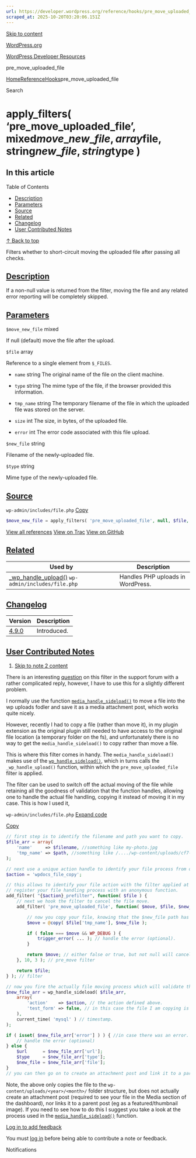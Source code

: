 ```yaml
---
url: https://developer.wordpress.org/reference/hooks/pre_move_uploaded_file
scraped_at: 2025-10-20T03:20:06.151Z
---
```


[Skip to content](https://developer.wordpress.org/reference/hooks/pre_move_uploaded_file/#wp--skip-link--target)

[WordPress.org](https://wordpress.org/)

[WordPress Developer Resources](https://developer.wordpress.org/)

pre\_move\_uploaded\_file


[Home](https://developer.wordpress.org/)[Reference](https://developer.wordpress.org/reference/)[Hooks](https://developer.wordpress.org/reference/hooks/)pre\_move\_uploaded\_file

Search

# apply\_filters( ‘pre\_move\_uploaded\_file’, mixed$move\_new\_file, array$file, string$new\_file, string$type )

## In this article

Table of Contents

- [Description](https://developer.wordpress.org/reference/hooks/pre_move_uploaded_file/#description)
- [Parameters](https://developer.wordpress.org/reference/hooks/pre_move_uploaded_file/#parameters)
- [Source](https://developer.wordpress.org/reference/hooks/pre_move_uploaded_file/#source)
- [Related](https://developer.wordpress.org/reference/hooks/pre_move_uploaded_file/#related)
- [Changelog](https://developer.wordpress.org/reference/hooks/pre_move_uploaded_file/#changelog)
- [User Contributed Notes](https://developer.wordpress.org/reference/hooks/pre_move_uploaded_file/#user-contributed-notes)

[↑ Back to top](https://developer.wordpress.org/reference/hooks/pre_move_uploaded_file/#wp--skip-link--target)

Filters whether to short-circuit moving the uploaded file after passing all checks.

## [Description](https://developer.wordpress.org/reference/hooks/pre_move_uploaded_file/\#description)

If a non-null value is returned from the filter, moving the file and any related error reporting will be completely skipped.

## [Parameters](https://developer.wordpress.org/reference/hooks/pre_move_uploaded_file/\#parameters)

`$move_new_file` mixed

If null (default) move the file after the upload.

`$file` array

Reference to a single element from `$_FILES`.

- `name` string
The original name of the file on the client machine.

- `type` string
The mime type of the file, if the browser provided this information.

- `tmp_name` string
The temporary filename of the file in which the uploaded file was stored on the server.

- `size` int
The size, in bytes, of the uploaded file.

- `error` int
The error code associated with this file upload.


`$new_file` string

Filename of the newly-uploaded file.

`$type` string

Mime type of the newly-uploaded file.

## [Source](https://developer.wordpress.org/reference/hooks/pre_move_uploaded_file/\#source)

`wp-admin/includes/file.php`
[Copy](https://developer.wordpress.org/reference/hooks/pre_move_uploaded_file/#)

```php
$move_new_file = apply_filters( 'pre_move_uploaded_file', null, $file, $new_file, $type );

```

[View all references](https://developer.wordpress.org/reference/files/wp-admin/includes/file.php/) [View on Trac](https://core.trac.wordpress.org/browser/tags/6.8.3/src/wp-admin/includes/file.php#L1010) [View on GitHub](https://github.com/WordPress/wordpress-develop/blob/6.8.3/src/wp-admin/includes/file.php#L1010-L1010)

## [Related](https://developer.wordpress.org/reference/hooks/pre_move_uploaded_file/\#related)

| Used by | Description |
| --- | --- |
| [\_wp\_handle\_upload()](https://developer.wordpress.org/reference/functions/_wp_handle_upload/) `wp-admin/includes/file.php` | Handles PHP uploads in WordPress. |

## [Changelog](https://developer.wordpress.org/reference/hooks/pre_move_uploaded_file/\#changelog)

| Version | Description |
| --- | --- |
| [4.9.0](https://developer.wordpress.org/reference/since/4.9.0/) | Introduced. |

## [User Contributed Notes](https://developer.wordpress.org/reference/hooks/pre_move_uploaded_file/\#user-contributed-notes)

1. [Skip to note 2 content](https://developer.wordpress.org/reference/hooks/pre_move_uploaded_file/#comment-content-6717)



There is an interesting [question](https://wordpress.org/support/topic/purpose-of-pre_move_uploaded_file-hook/) on this filter in the support forum with a rather complicated reply, however, I have to use this for a slightly different problem.



I normally use the function [`media_handle_sideload()`](https://developer.wordpress.org/reference/functions/media_handle_sideload/) to move a file into the wp uploads fodler and save it as a media attachment post, which works quite nicely.



However, recently I had to copy a file (rather than move it), in my plugin extension as the original plugin still needed to have access to the original file location (a temporary folder on the fs), and unfortunately there is no way to get the `media_handle_sideload()` to copy rather than move a file.



This is where this filter comes in handy. The `media_handle_sideload()` makes use of the [`wp_handle_sideload()`](https://developer.wordpress.org/reference/functions/wp_handle_sideload/), which in turns calls the `_wp_handle_upload()` function, within which the `pre_move_uploaded_file` filter is applied.



The filter can be used to switch off the actual moving of the file while retaining all the goodness of validation that the function handles, allowing one to handle the actual file handling, copying it instead of moving it in my case. This is how I used it,





`wp-admin/includes/file.php`
[Expand code](https://developer.wordpress.org/reference/hooks/pre_move_uploaded_file/#)

[Copy](https://developer.wordpress.org/reference/hooks/pre_move_uploaded_file/#)




```php
// first step is to identify the filename and path you want to copy.
$file_arr = array(
   	'name'     => $filename, //something like my-photo.jpg
   	'tmp_name' => $path, //something like /..../wp-content/uploads/cf7-uploads/tmp/my-photo.jpg
);

// next use a unique action handle to identify your file process from others handled by WP core/plugins.
$action = 'wpdocs_file_copy';

// this allows to identify your file action with the filter applied at the start of _wp_handle_upload().
// register your file handling process with an anonymous function.
add_filter( "{$action}_prefilter", function( $file ) {
   	// next we hook the filter to cancel the file move.
   	add_filter( 'pre_move_uploaded_file', function( $move, $file, $new_file ) {

   		// now you copy your file, knowing that the $new_file path has been validated by WP.
   		$move = @copy( $file['tmp_name'], $new_file );

   		if ( false === $move && WP_DEBUG ) {
   			trigger_error( ... ); // handle the error (optional).
   		}

   		return $move; // either false or true, but not null will cancel the file move.
   	}, 10, 3 ); // pre_move filter

   	return $file;
} ); // filter

// now you fire the actually file moving process which will validate the new location of the file on the fs and trigger the above filter.
$new_file_arr = wp_handle_sideload( $file_arr,
   	array(
   		'action'    => $action, // the action defined above.
   		'test_form' => false, // in this case the file I am copying is not coming from the $_FILES submission and so I don't need the extra validation.
   	),
   	current_time( 'mysql' ) // timestamp.
);

if ( isset( $new_file_arr['error'] ) ) { //in case there was an error.
   	// handle the error (optional)
} else {
   	$url      = $new_file_arr['url'];
   	$type     = $new_file_arr['type'];
   	$new_file = $new_file_arr['file'];
}
// you can then go on to create an attachment post and link it to a parent post if need be.
```





Note, the above only copies the file to the `wp-content/uploads/<year>/<month>/` folder structure, but does not actually create an attachment post (required to see your file in the Media section of the dashboard), nor links it to a parent post (eg as a featured/thumbnail image). If you need to see how to do this I suggest you take a look at the process used in the [`media_handle_sideload()`](https://developer.wordpress.org/reference/functions/media_handle_sideload/) function.





[Log in to add feedback](https://login.wordpress.org/?redirect_to=https%3A%2F%2Fdeveloper.wordpress.org%2Freference%2Fhooks%2Fpre_move_uploaded_file%2F%3Freplytocom%3D6717%23feedback-editor-6717)


You must [log in](https://login.wordpress.org/?redirect_to=https%3A%2F%2Fdeveloper.wordpress.org%2Freference%2Fhooks%2Fpre_move_uploaded_file%2F) before being able to contribute a note or feedback.

Notifications